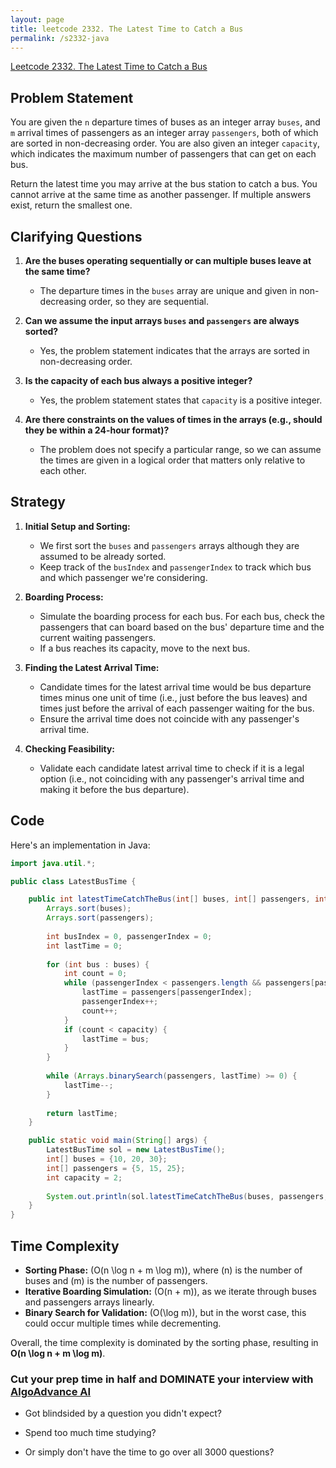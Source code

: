 ```yaml
---
layout: page
title: leetcode 2332. The Latest Time to Catch a Bus
permalink: /s2332-java
---
```

[Leetcode 2332. The Latest Time to Catch a Bus](https://algoadvance.github.io/algoadvance/l2332)
## Problem Statement

You are given the `n` departure times of buses as an integer array `buses`, and `m` arrival times of passengers as an integer array `passengers`, both of which are sorted in non-decreasing order. You are also given an integer `capacity`, which indicates the maximum number of passengers that can get on each bus.

Return the latest time you may arrive at the bus station to catch a bus. You cannot arrive at the same time as another passenger. If multiple answers exist, return the smallest one.

## Clarifying Questions

1. **Are the buses operating sequentially or can multiple buses leave at the same time?**
   - The departure times in the `buses` array are unique and given in non-decreasing order, so they are sequential.
   
2. **Can we assume the input arrays `buses` and `passengers` are always sorted?**
   - Yes, the problem statement indicates that the arrays are sorted in non-decreasing order.
   
3. **Is the capacity of each bus always a positive integer?**
   - Yes, the problem statement states that `capacity` is a positive integer.

4. **Are there constraints on the values of times in the arrays (e.g., should they be within a 24-hour format)?**
   - The problem does not specify a particular range, so we can assume the times are given in a logical order that matters only relative to each other.

## Strategy

1. **Initial Setup and Sorting:**
   - We first sort the `buses` and `passengers` arrays although they are assumed to be already sorted.
   - Keep track of the `busIndex` and `passengerIndex` to track which bus and which passenger we're considering.

2. **Boarding Process:**
   - Simulate the boarding process for each bus. For each bus, check the passengers that can board based on the bus' departure time and the current waiting passengers.
   - If a bus reaches its capacity, move to the next bus.

3. **Finding the Latest Arrival Time:**
   - Candidate times for the latest arrival time would be bus departure times minus one unit of time (i.e., just before the bus leaves) and times just before the arrival of each passenger waiting for the bus.
   - Ensure the arrival time does not coincide with any passenger's arrival time.

4. **Checking Feasibility:**
   - Validate each candidate latest arrival time to check if it is a legal option (i.e., not coinciding with any passenger's arrival time and making it before the bus departure).

## Code

Here's an implementation in Java:

```java
import java.util.*;

public class LatestBusTime {

    public int latestTimeCatchTheBus(int[] buses, int[] passengers, int capacity) {
        Arrays.sort(buses);
        Arrays.sort(passengers);
        
        int busIndex = 0, passengerIndex = 0;
        int lastTime = 0;
        
        for (int bus : buses) {
            int count = 0;
            while (passengerIndex < passengers.length && passengers[passengerIndex] <= bus && count < capacity) {
                lastTime = passengers[passengerIndex];
                passengerIndex++;
                count++;
            }
            if (count < capacity) {
                lastTime = bus;
            }
        }
        
        while (Arrays.binarySearch(passengers, lastTime) >= 0) {
            lastTime--;
        }
        
        return lastTime;
    }

    public static void main(String[] args) {
        LatestBusTime sol = new LatestBusTime();
        int[] buses = {10, 20, 30};
        int[] passengers = {5, 15, 25};
        int capacity = 2;
        
        System.out.println(sol.latestTimeCatchTheBus(buses, passengers, capacity)); // Output: 20
    }
}
```

## Time Complexity

- **Sorting Phase:** \(O(n \log n + m \log m)\), where \(n\) is the number of buses and \(m\) is the number of passengers.
- **Iterative Boarding Simulation:** \(O(n + m)\), as we iterate through buses and passengers arrays linearly.
- **Binary Search for Validation:** \(O(\log m)\), but in the worst case, this could occur multiple times while decrementing.

Overall, the time complexity is dominated by the sorting phase, resulting in **O(n \log n + m \log m)**.


### Cut your prep time in half and DOMINATE your interview with [AlgoAdvance AI](https://algoAdvance.com)

- Got blindsided by a question you didn't expect?

- Spend too much time studying?

- Or simply don't have the time to go over all 3000 questions?

